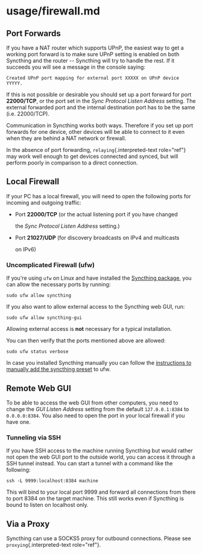 # usage/firewall.md

## Port Forwards

If you have a NAT router which supports UPnP, the easiest way to get a working port forward is to make sure UPnP setting is enabled on both Syncthing and the router -- Syncthing will try to handle the rest. If it succeeds you will see a message in the console saying:

```text
Created UPnP port mapping for external port XXXXX on UPnP device YYYYY.
```

If this is not possible or desirable you should set up a port forward for port **22000/TCP**, or the port set in the _Sync Protocol Listen Address_ setting. The external forwarded port and the internal destination port has to be the same \(i.e. 22000/TCP\).

Communication in Syncthing works both ways. Therefore if you set up port forwards for one device, other devices will be able to connect to it even when they are behind a NAT network or firewall.

In the absence of port forwarding, `relaying`{.interpreted-text role="ref"} may work well enough to get devices connected and synced, but will perform poorly in comparison to a direct connection.

## Local Firewall

If your PC has a local firewall, you will need to open the following ports for incoming and outgoing traffic:

* Port **22000/TCP** \(or the actual listening port if you have changed

  the _Sync Protocol Listen Address_ setting.\)

* Port **21027/UDP** \(for discovery broadcasts on IPv4 and multicasts

  on IPv6\)

### Uncomplicated Firewall \(ufw\)

If you\'re using `ufw` on Linux and have installed the [Syncthing package](https://apt.syncthing.net/), you can allow the necessary ports by running:

```text
sudo ufw allow syncthing
```

If you also want to allow external access to the Syncthing web GUI, run:

```text
sudo ufw allow syncthing-gui
```

Allowing external access is **not** necessary for a typical installation.

You can then verify that the ports mentioned above are allowed:

```text
sudo ufw status verbose
```

In case you installed Syncthing manually you can follow the [instructions to manually add the syncthing preset](https://github.com/syncthing/syncthing/tree/master/etc/firewall-ufw) to ufw.

## Remote Web GUI

To be able to access the web GUI from other computers, you need to change the _GUI Listen Address_ setting from the default `127.0.0.1:8384` to `0.0.0.0:8384`. You also need to open the port in your local firewall if you have one.

### Tunneling via SSH

If you have SSH access to the machine running Syncthing but would rather not open the web GUI port to the outside world, you can access it through a SSH tunnel instead. You can start a tunnel with a command like the following:

```text
ssh -L 9999:localhost:8384 machine
```

This will bind to your local port 9999 and forward all connections from there to port 8384 on the target machine. This still works even if Syncthing is bound to listen on localhost only.

## Via a Proxy

Syncthing can use a SOCKS5 proxy for outbound connections. Please see `proxying`{.interpreted-text role="ref"}.

